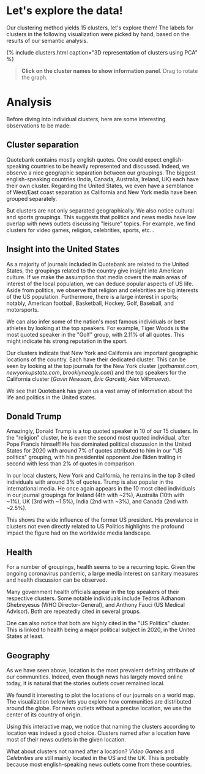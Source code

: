 # Let's explore the data!

Our clustering method yields 15 clusters, let's explore them! The labels for
clusters in the following visualization were picked by hand, based on the
results of our semantic analysis.

{% include clusters.html caption="3D representation of clusters using PCA" %} 

> **Click on the cluster names to show information panel**.
> Drag to rotate the graph.

# Analysis

Before diving into individual clusters, here are some interesting observations to be made:

## Cluster separation
Quotebank contains mostly english quotes. One could expect english-speaking countries to be heavily represented and discussed. Indeed, we observe a nice geographic separation between our groupings. The biggest english-speaking countries (India, Canada, Australia, Ireland, UK) each have their own cluster. Regarding the United States, we even have a semblance of West/East coast separation as California and New York media have been grouped separately.

But clusters are not only separated geographically. We also notice cultural and sports groupings. This suggests that politics and news media have low overlap with news outlets discussing "leisure" topics. For example, we find clusters for video games, religion, celebrities, sports, etc... 

## Insight into the United States
As a majority of journals included in Quotebank are related to the United States, the groupings related to the country give insight into American culture. If we make the assumption that media covers the main areas of interest of the local population, we can deduce popular aspects of US life. Aside from politics, we observe that religion and celebrities are big interests of the US population. Furthermore, there is a large interest in sports; notably, American football, Basketball, Hockey, Golf, Baseball, and motorsports. 

We can also infer some of the nation's most famous individuals or best athletes by looking at the top speakers. For example, Tiger Woods is the most quoted speaker in the "Golf" group, with 2.11% of all quotes. This might indicate his strong reputation in the sport. 

Our clusters indicate that New York and California are important geographic locations of the country. Each have their dedicated cluster. This can be seen by looking at the top journals for the New York cluster (_gothamist.com_, _newyorkupstate.com_, _brooklyneagle.com_) and the top speakers for the California cluster (_Gavin Newsom_, _Eric Garcetti_, _Alex Villanueva_).

We see that Quotebank has given us a vast array of information about the life and politics in the United states. 

## Donald Trump
Amazingly, Donald Trump is a top quoted speaker in 10 of our 15 clusters. In the "religion" cluster, he is even the second most quoted individual, after Pope Francis himself! He has dominated political discussion in the United States for 2020 with around 7% of quotes attributed to him in our "US politics" grouping, with his presidential opponent Joe Biden trailing in second with less than 2% of quotes in comparison. 

In our local clusters, New York and California, he remains in the top 3 cited individuals with around 3% of quotes. Trump is also popular in the international media. He once again appears in the 10 most cited individuals in our journal groupings for Ireland (4th with ~2%), Australia (10th with ~1%), UK (3rd with ~1.5%), India (2nd with ~3%), and Canada (2nd with ~2.5%). 

This shows the wide influence of the former US president. His prevalance in clusters not even directly related to US Politics highlights the profound impact the figure had on the worldwide media landscape. 

## Health
For a number of groupings, health seems to be a recurring topic. Given the ongoing coronavirus pandemic, a large media interest on sanitary measures and health discussion can be observed. 

Many government health officials appear in the top speakers of their respective clusters. Some notable individuals include Tedros Adhanom Ghebreyesus (WHO Director-General), and Anthony Fauci (US Medical Advisor). Both are repeatedly cited in several groups.

One can also notice that both are highly cited in the "US Politics" cluster. This is linked to health being a major political subject in 2020, in the United States at least.

## Geography

As we have seen above, location is the most prevalent defining attribute of our communities. Indeed, even though news has largely moved online today, it is natural that the stories outlets cover remained local.

We found it interesting to plot the locations of our journals on a world map. The visualization below lets you explore how communities are distributed around the globe. For news outlets without a precise location, we use the center of its country of origin.

Using this interactive map, we notice that naming the clusters according to location was indeed a good choice. Clusters named after a location have most of their news outlets in the given location.

What about clusters not named after a location? _Video Games_ and _Celebrities_ are still mainly located in the US and the UK. This is probably because most english-speaking news outlets come from these countries.

